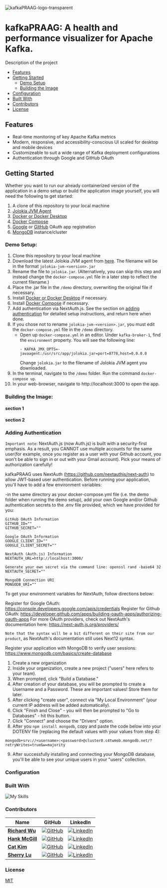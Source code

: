 ![kafkaPRAAG-logo-transparent](https://github.com/oslabs-beta/progue-for-kafka/assets/97624308/935ba100-9231-4318-b693-1a9e604644df)

# kafkaPRAAG: A health and performance visualizer for Apache Kafka.

Description of the project

- [Features](#features)
- [Getting Started](#getting-started)
    - [Demo Setup](#demo-setup)
    - [Building the Image](#demo-setup)
- [Configuration](#configuration)
- [Built With](#Built-With)
- [Contributors](#Contributors)
- [License](#license)

## Features
- Real-time monitoring of key Apache Kafka metrics
- Modern, responsive, and accessibility-conscious UI scaled for desktop and mobile devices
- Customizeable to suit a wide range of Kafka deployment configurations
- Authentication through Google and GitHub OAuth

## Getting Started

Whether you want to run our already containerized version of the application in a demo setup or build the application image yourself, you will need the following to get started:

1. A clone of this repository to your local machine
2. [Jolokia JVM Agent](https://jolokia.org/index.html) 
3. [Docker or Docker Desktop](https://docs.docker.com/get-docker/) 
4. [Docker Compose](https://docs.docker.com/compose/)
5. [Google](https://developers.google.com/identity/protocols/oauth2) or [GitHub](https://docs.github.com/en/apps/oauth-apps/building-oauth-apps/creating-an-oauth-app) OAuth app registration
6. [MongoDB](https://www.mongodb.com/) instance/cluster 

### Demo Setup:
1. Clone this repository to your local machine
2. Download the latest Jolokia JVM agent from [here](https://jolokia.org/download.html). The filename will be in the format `jolokia-jvm-<version>.jar`
3. Rename the file to `jolokia.jar`. (Alternatively, you can skip this step and instead change the `docker-compose.yml` file in a later step to reflect the current filename.)
4. Place the .jar file in the `/demo` directory, overwriting the original file if necessary.
5. Install [Docker or Docker Desktop](https://docs.docker.com/get-docker/) if necessary.
6. Install [Docker Compose](https://docs.docker.com/compose/) if necessary.
7. Add authentication via NextAuth.js. See the section on [adding authentication](#adding-authentication) for detailed setup instructions, and return here when done.
8. If you chose not to rename `jolokia-jvm-<version>.jar`, you must edit the `docker-compose.yml` file in the `/demo` directory.
    - Open up `docker-compose.yml` in an editor. Under `kafka-broker-1`, find the `environment` property. You will see the following line:
        ```
        - KAFKA_JMX_OPTS=-javaagent:/usr/src/app/jolokia.jar=port=8778,host=0.0.0.0 
        ```
        Change `jolokia.jar` to the filename of Jolokia JVM agent you downloaded.
9. In the terminal, navigate to the `/demo` folder. Run the command `docker-compose up`.
10. In your web-browser, navigate to http://localhost:3000 to open the app.

### Building the Image:



#### section 1

#### section 2

### Adding Authentication

`Important note`: NextAuth.js (now Auth.js) is built with a security-first emphasis. As a result, you CANNOT use multiple accounts for the same user(for example, once you register as a user with your Github account, you won't be able to sign in or out with your Gmail account). Pick your means of authorization carefully!

kafkaPRAAG uses NextAuth (https://github.com/nextauthjs/next-auth) to allow JWT-based user authentication. Before running your application, you'll have to add a few environment variables:

-in the same directory as your docker-compose.yml file (i.e. the demo folder when running the demo setup), add your own Google and/or Github authentication secrets to the .env file provided, which we have provided for you:

```
GitHub OAuth Information
GITHUB_ID=""
GITHUB_SECRET=""

Google OAuth Information
GOOGLE_CLIENT_ID=""
GOOGLE_CLIENT_SECRET=""

NextAuth (Auth.js) Information
NEXTAUTH_URL=http://localhost:3000/

Generate your own secret via the command line: openssl rand -base64 32
NEXTAUTH_SECRET=""

MongoDB Connection URI
MONGODB_URI=""
```

To get your environment variables for NextAuth, follow directions below:

Register for Google OAuth:
https://console.developers.google.com/apis/credentials
Register for Github OAuth:
https://developer.github.com/apps/building-oauth-apps/authorizing-oauth-apps
For more OAuth providers, check out NextAuth's documentation here:
https://next-auth.js.org/providers/

`Note that the syntax will be a bit different on their site from our product`, as NextAuth's documentation still uses Next12 syntax.

Register your application with MongoDB to verify user sessions: https://www.mongodb.com/basics/create-database

1. Create a new organization
2. Inside your organization, create a new project ("users" here refers to your team).
3. When prompted, click "Build a Database."
4. After creation of your database, you will be prompted to create a Username and a Password. These are important values! Store them for later.
5. After clicking "create user", connect via "My Local Environment" (your current IP address will be added automatically).
6. Click "Finish and Close" - you will then be prompted to "Go to Databases" - hit this button.
7. Click "Connect" and choose the "Drivers" option.
8. After you `npm install mongodb`, copy and paste the code below into your DOTENV file (replacing the default values with your values from step 4):

```
mongodb+srv://<username>:<password>@cluster0.c4twmob.mongodb.net/?retryWrites=true&w=majority
```

9. After successfully installing and connecting your MongoDB database, you'll be able to see your unique users in your "users" collection.

### Configuration



### Built With
![My Skills](https://skillicons.dev/icons?i=react,nextjs,ts,tailwind,kafka,mongodb,jest,d3,docker,aws,&perline=5)

### Contributors
| Name | GitHub | LinkedIn |
| ---- | ------ | -------- |
| [**Richard Wu**](#) | [![GitHub](https://img.shields.io/badge/github-%23121011.svg?style=for-the-badge&logo=github&logoColor=white)](https://github.com/camina-drummer) | [![LinkedIn](https://img.shields.io/badge/linkedin-%230077B5.svg?style=for-the-badge&logo=linkedin&logoColor=white)](https://www.linkedin.com/in/wurichard/) |
| [**Hank McGill**](#) | [![GitHub](https://img.shields.io/badge/github-%23121011.svg?style=for-the-badge&logo=github&logoColor=white)](https://github.com/hankfontaine/) | [![LinkedIn](https://img.shields.io/badge/linkedin-%230077B5.svg?style=for-the-badge&logo=linkedin&logoColor=white)](https://www.linkedin.com/in/hank-mcgill/) |
| [**Cat Kim**](#) | [![GitHub](https://img.shields.io/badge/github-%23121011.svg?style=for-the-badge&logo=github&logoColor=white)](https://github.com/ckim722) | [![LinkedIn](https://img.shields.io/badge/linkedin-%230077B5.svg?style=for-the-badge&logo=linkedin&logoColor=white)](https://www.linkedin.com/in/catkim722/) |
| [**Sherry Lu**](#) | [![GitHub](https://img.shields.io/badge/github-%23121011.svg?style=for-the-badge&logo=github&logoColor=white)](https://github.com/sherrii) | [![LinkedIn](https://img.shields.io/badge/linkedin-%230077B5.svg?style=for-the-badge&logo=linkedin&logoColor=white)](https://www.linkedin.com/in/sherryl2523/) |

### License
[MIT](https://choosealicense.com/licenses/mit/)